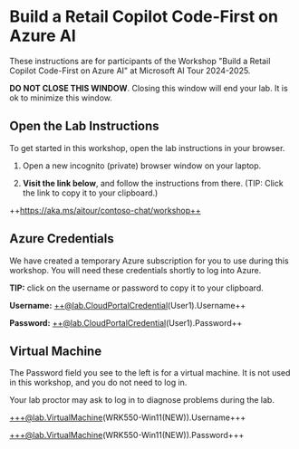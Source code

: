 <!-- This was the docs/skillable-getstarted.md file from aitour-fy25 -->

# Build a Retail Copilot Code-First on Azure AI

These instructions are for participants of the Workshop "Build a Retail Copilot Code-First on Azure AI" at Microsoft AI Tour 2024-2025.

**DO NOT CLOSE THIS WINDOW**. Closing this window will end your lab. It is ok to minimize this window.

## Open the Lab Instructions

To get started in this workshop, open the lab instructions in your browser.

1. Open a new incognito (private) browser window on your laptop.

2. **Visit the link below**, and follow the instructions from there. (TIP: Click the link to copy it to your clipboard.)

++https://aka.ms/aitour/contoso-chat/workshop++

## Azure Credentials

We have created a temporary Azure subscription for you to use during this workshop. You will need these credentials shortly to log into Azure.

**TIP:** click on the username or password to copy it to your clipboard.

**Username:** ++@lab.CloudPortalCredential(User1).Username++

**Password:** ++@lab.CloudPortalCredential(User1).Password++

## Virtual Machine 

The Password field you see to the left is for a virtual machine. It is not used in this workshop, and you do not need to log in.

Your lab proctor may ask to log in to diagnose problems during the lab.

+++@lab.VirtualMachine(WRK550-Win11(NEW)).Username+++

+++@lab.VirtualMachine(WRK550-Win11(NEW)).Password+++
